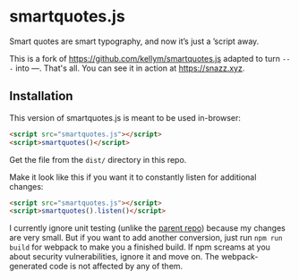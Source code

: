 smartquotes.js
==============

Smart quotes are smart typography, and now it’s just a ’script away.

This is a fork of https://github.com/kellym/smartquotes.js adapted to turn `---` into —. That's all. You can see it in action at https://snazz.xyz.

## Installation

This version of smartquotes.js is meant to be used in-browser:

```html
<script src="smartquotes.js"></script>
<script>smartquotes()</script>
```

Get the file from the `dist/` directory in this repo. 

Make it look like this if you want it to constantly listen for additional changes:
```html
<script src="smartquotes.js"></script>
<script>smartquotes().listen()</script>
```

I currently ignore unit testing (unlike the [parent repo](https://github.com/kellym/smartquotes.js)) because my changes are very small. But if you want to add another conversion, just run `npm run build` for webpack to make you a finished build. If npm screams at you about security vulnerabilities, ignore it and move on. The webpack-generated code is not affected by any of them. 
